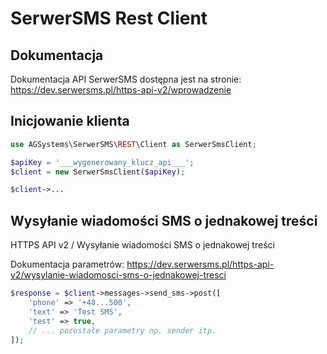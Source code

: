 # SerwerSMS Rest Client

## Dokumentacja

Dokumentacja API SerwerSMS dostępna jest na stronie:  
https://dev.serwersms.pl/https-api-v2/wprowadzenie

## Inicjowanie klienta

```php
use AGSystems\SerwerSMS\REST\Client as SerwerSmsClient;

$apiKey = '___wygenerowany_klucz_api___';
$client = new SerwerSmsClient($apiKey);

$client->...
```

## Wysyłanie wiadomości SMS o jednakowej treści
HTTPS API v2 / Wysyłanie wiadomości SMS o jednakowej treści

Dokumentacja parametrów:
https://dev.serwersms.pl/https-api-v2/wysylanie-wiadomosci-sms-o-jednakowej-tresci

```php
$response = $client->messages->send_sms->post([
    'phone' => '+48...500',
    'text' => 'Test SMS',
    'test' => true,
    // ... pozostałe parametry np. sender itp.
]);
```